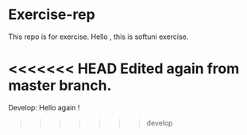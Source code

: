 # Exercise-rep
This repo is for exercise.
Hello , this is softuni exercise.

<<<<<<< HEAD
Edited again from master branch.
=======
Develop: Hello again !
>>>>>>> develop
